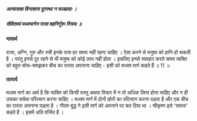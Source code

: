 ##### अत्यासन्ना विनाशाय दूरस्था न फलप्रदाः ।
##### सेवितव्यं मध्यभागेन राजा वहनिर्गुरुः स्त्रियः ॥

#### भावार्थ

राजा, अग्नि, गुरु और स्त्री इनके पास हर समय नहीं रहना चाहिए । ऐसा करने से मनुष्य को हानि हो सकती है । परंतु इनसे दूर रहने से भी मनुष्य को कोई लाभ नहीं होता । इसलिए इनसे व्यवहार करते समय व्यक्ति को बहुत सोच-समझकर बीच का रास्ता अपनाना चाहिए - इसी को मध्यम मार्ग कहते हैं ॥ 11 ॥

#### तात्पर्य

मध्यम मार्ग का अर्थ है कि व्यक्ति को किसी वस्तु अथवा विचार में न तो अधिक लिप्त होना चाहिए और न ही उसका सर्वथा परित्याग करना चाहिए । मध्यम मार्ग में दोनों छोरों का परित्याग करना पड़ता है और एक बीच का रास्ता अपनाना पड़ता है । गौतम बुद्ध ने इसी मार्ग को अपनाने पर बल दिया था । श्रीकृष्ण इसे 'समत्व' कहते हैं । इसमें अति वर्जित है ।
